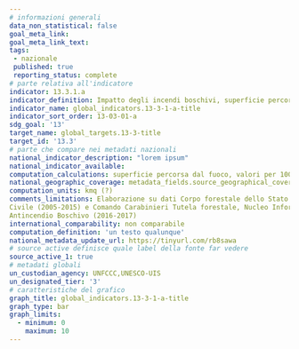```yaml
---
# informazioni generali
data_non_statistical: false
goal_meta_link:
goal_meta_link_text:
tags:
 - nazionale
 published: true
 reporting_status: complete
# parte relativa all'indicatore
indicator: 13.3.1.a
indicator_definition: Impatto degli incendi boschivi, superficie percorsa dal fuoco per 1000km2
indicator_name: global_indicators.13-3-1-a-title
indicator_sort_order: 13-03-01-a
sdg_goal: '13'
target_name: global_targets.13-3-title
target_id: '13.3'
# parte che compare nei metadati nazionali
national_indicator_description: "lorem ipsum"
national_indicator_available:
computation_calculations: superficie percorsa dal fuoco, valori per 1000 kmq
national_geographic_coverage: metadata_fields.source_geographical_coverage_1
computation_units: kmq (?)
comments_limitations: Elaborazione su dati Corpo forestale dello Stato e Protezione
Civile (2005-2015) e Comando Carabinieri Tutela forestale, Nucleo Informativo
Antincendio Boschivo (2016-2017)
international_comparability: non comparabile
computation_definition: 'un testo qualunque'
national_metadata_update_url: https://tinyurl.com/rb8sawa
# source active definisce quale label della fonte far vedere
source_active_1: true
# metadati globali
un_custodian_agency: UNFCCC,UNESCO-UIS
un_designated_tier: '3'
# caratteristiche del grafico
graph_title: global_indicators.13-3-1-a-title
graph_type: bar
graph_limits:
  - minimum: 0
    maximum: 10
---
```


